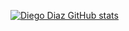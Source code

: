 [![Diego Diaz GitHub stats](https://github-readme-stats.vercel.app/api?username=diegocarlosdiaz)](https://github.com/diegocarlosdiaz/github-readme-stats)

